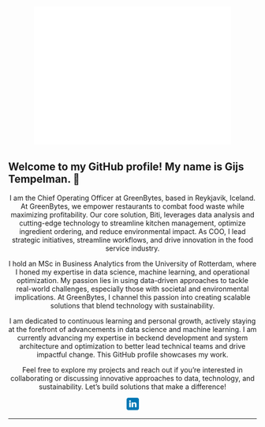 <p align="center"><img src="/github-metrics.svg" alt="Metrics" width="400"></p>
<p align="center"> 
  <h2>Welcome to my GitHub profile! My name is Gijs Tempelman. 👋
  </h2> 
  <p align="center">I am the Chief Operating Officer at GreenBytes, based in Reykjavik, Iceland. At GreenBytes, we empower restaurants to combat food waste while maximizing profitability. Our core solution, Biti, leverages data analysis and cutting-edge technology to streamline kitchen management, optimize ingredient ordering, and reduce environmental impact. As COO, I lead strategic initiatives, streamline workflows, and drive innovation in the food service industry. 
  </p>
  <p align="center">I hold an MSc in Business Analytics from the University of Rotterdam, where I honed my expertise in data science, machine learning, and operational optimization. My passion lies in using data-driven approaches to tackle real-world challenges, especially those with societal and environmental implications. At GreenBytes, I channel this passion into creating scalable solutions that blend technology with sustainability. 
  </p> 
  <p align="center">I am dedicated to continuous learning and personal growth, actively staying at the forefront of advancements in data science and machine learning. I am currently advancing my expertise in beckend development and system architecture and optimization to better lead technical teams and drive impactful change. This GitHub profile showcases my work. 
  </p> 
  <p align="center">Feel free to explore my projects and reach out if you’re interested in collaborating or discussing innovative approaches to data, technology, and sustainability. Let’s build solutions that make a difference! 
  </p> 
  <p align="center"><a href="https://www.linkedin.com/in/gijs-tempelman-640128217/"><img src="https://github.com/gijstemp/gijstemp/blob/main/linkedin.svg" height=25> 
  </p> 
    <hr>

